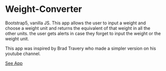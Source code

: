 # Weight-Converter
Bootstrap5, vanilla JS.
This app allows the user to input a weight and choose a weight unit and returns the equivalent of that weight in all the other units.
the user gets alerts in case they forget to input the weight or the weight unit.

This app was inspired by Brad Travery who made a simpler version on his youtube channel.


<a href="https://sad-wilson-8cdc69.netlify.app/">See App</a>
